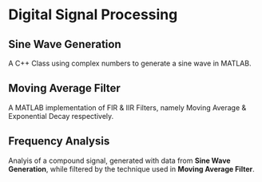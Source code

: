 # Digital Signal Processing

## Sine Wave Generation

A C++ Class using complex numbers to generate a sine wave in MATLAB.

## Moving Average Filter

A MATLAB implementation of FIR & IIR Filters, namely Moving Average & Exponential Decay respectively.

## Frequency Analysis

Analyis of a compound signal, generated with data from **Sine Wave Generation**, while filtered by the technique used in **Moving Average Filter**.
